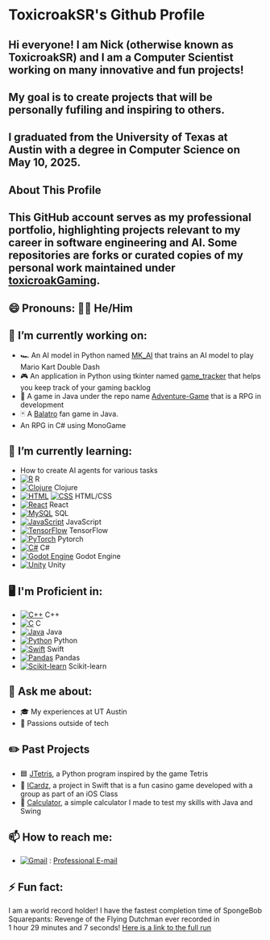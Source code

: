 # ToxicroakSR's Github Profile

## Hi everyone! I am Nick (otherwise known as ToxicroakSR) and I am a Computer Scientist working on many innovative and fun projects!
## My goal is to create projects that will be personally fufiling and inspiring to others.
## I graduated from the University of Texas at Austin with a degree in Computer Science on May 10, 2025.
## About This Profile
## This GitHub account serves as my professional portfolio, highlighting projects relevant to my career in software engineering and AI. Some repositories are forks or curated copies of my personal work maintained under [toxicroakGaming](https://github.com/toxicroakGaming).

## 😄 Pronouns: 🙋‍♂️ He/Him


## 🔭 I’m currently working on:
- 🏎️ An AI model in Python named [MK_AI](https://github.com/ToxicroakSR/MK_AI) that trains an AI model to play Mario Kart Double Dash
- 🎮 An application in Python using tkinter named [game_tracker](https://github.com/ToxicroakSR/Game_Tracker) that helps you keep track of your gaming backlog
- 👾 A game in Java under the repo name [Adventure-Game](https://github.com/ToxicroakSR/Adventure-Game) that is a RPG in development
- 🃏 A [Balatro](https://www.playbalatro.com/) fan game in Java.
- An RPG in C# using MonoGame


## 🌱 I’m currently learning:
- How to create AI agents for various tasks
- [![R](https://img.shields.io/badge/R-%23276DC3.svg?logo=r&logoColor=white)](#) R
- [![Clojure](https://img.shields.io/badge/Clojure-5881D8?logo=clojure&logoColor=fff)](#) Clojure
- [![HTML](https://img.shields.io/badge/HTML-%23E34F26.svg?logo=html5&logoColor=white)](#) [![CSS](https://img.shields.io/badge/CSS-639?logo=css&logoColor=fff)](#) HTML/CSS
- [![React](https://img.shields.io/badge/React-%2320232a.svg?logo=react&logoColor=%2361DAFB)](#) React
- [![MySQL](https://img.shields.io/badge/MySQL-4479A1?logo=mysql&logoColor=fff)](#) SQL
- [![JavaScript](https://img.shields.io/badge/JavaScript-F7DF1E?logo=javascript&logoColor=000)](#) JavaScript
- [![TensorFlow](https://img.shields.io/badge/TensorFlow-ff8f00?logo=tensorflow&logoColor=white)](#) TensorFlow
- [![PyTorch](https://img.shields.io/badge/PyTorch-ee4c2c?logo=pytorch&logoColor=white)](#) Pytorch
- [![C#](https://custom-icon-badges.demolab.com/badge/C%23-%23239120.svg?logo=cshrp&logoColor=white)](#) C#
- [![Godot Engine](https://img.shields.io/badge/Godot-%23FFFFFF.svg?logo=godot-engine)](#) Godot Engine
- [![Unity](https://img.shields.io/badge/Unity-%23000000.svg?logo=unity&logoColor=white)](#) Unity


## 🖥️ I'm Proficient in:
- [![C++](https://img.shields.io/badge/C++-%2300599C.svg?logo=c%2B%2B&logoColor=white)](#) C++
- [![C](https://img.shields.io/badge/C-00599C?logo=c&logoColor=white)](#) C
- [![Java](https://img.shields.io/badge/Java-%23ED8B00.svg?logo=openjdk&logoColor=white)](#) Java
- [![Python](https://img.shields.io/badge/Python-3776AB?logo=python&logoColor=fff)](#) Python
- [![Swift](https://img.shields.io/badge/Swift-F54A2A?logo=swift&logoColor=white)](#) Swift
- [![Pandas](https://img.shields.io/badge/Pandas-150458?logo=pandas&logoColor=fff)](#) Pandas
- [![Scikit-learn](https://img.shields.io/badge/-scikit--learn-%23F7931E?logo=scikit-learn&logoColor=white)](#) Scikit-learn


## 💬 Ask me about:
- 🎓 My experiences at UT Austin
- 🚀 Passions outside of tech

## ✏️ Past Projects
- 🟦 [JTetris](https://github.com/toxicroakGaming/JTetris), a Python program inspired by the game Tetris
- 🎰 [ICardz](https://github.com/toxicroakGaming/iCardz-app), a project in Swift that is a fun casino game developed with a group as part of an iOS Class
- 🔢 [Calculator](https://github.com/ToxicroakSR/Calculator), a simple calculator I made to test my skills with Java and Swing


## 📫 How to reach me:
- [![Gmail](https://img.shields.io/badge/Gmail-D14836?logo=gmail&logoColor=white)](#) : [Professional E-mail](mailto:nickpannell22@utexas.edu)


## ⚡ Fun fact: 
   I am a world record holder! I have the fastest completion time of SpongeBob Squarepants: Revenge of the Flying Dutchman
   ever recorded in  
   1 hour 29 minutes and 7 seconds! [Here is a link to the full run](https://www.speedrun.com/rotfd/runs/zpko25vy)
<!--
**toxicroakGaming/toxicroakGaming** is a ✨ _special_ ✨ repository because its `README.md` (this file) appears on your GitHub profile.

Here are some ideas to get you started:

- 🔭 I’m currently working on ...
- 🌱 I’m currently learning ...
- 👯 I’m looking to collaborate on ...
- 🤔 I’m looking for help with ...
- 💬 Ask me about ...
- 📫 How to reach me: ...
- 😄 Pronouns: ...
- ⚡ Fun fact: ...
-->
